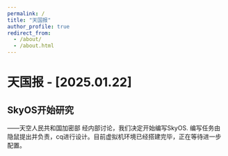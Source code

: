 ```yaml
---
permalink: /
title: "天国报"
author_profile: true
redirect_from: 
  - /about/
  - /about.html
---
```


# 天国报 - [2025.01.22]

## SkyOS开始研究
  ——天空人民共和国加密部
  经内部讨论，我们决定开始编写SkyOS. 编写任务由隐鼠提出并负责，cq进行设计。目前虚拟机环境已经搭建完毕，正在等待进一步配置。
